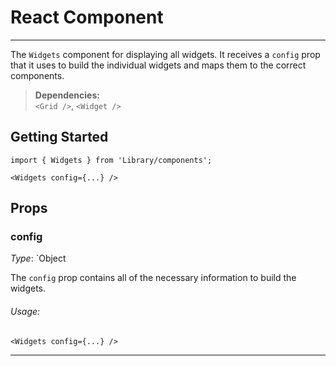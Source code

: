 # React Component
---

The `Widgets` component for displaying all widgets. It receives a `config` prop that it uses to build the individual widgets and maps them to the correct components.

> **Dependencies:**  
`<Grid />`, `<Widget />`

## Getting Started

```
import { Widgets } from 'Library/components';

<Widgets config={...} />
```

## Props

### config

_Type_: `Object  

The `config` prop contains all of the necessary information to build the widgets.

###### Usage:

```
<Widgets config={...} />
```
---
